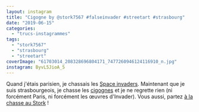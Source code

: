 ```yaml
---
layout: instagram
title: "Cigogne by @stork7567 #falseinvader #streetart #strasbourg"
date: "2019-06-15"
categories: 
  - "trucs-instagrammes"
tags: 
  - "stork7567"
  - "strasbourg"
  - "streetart"
coverImage: "61703014_208328696804171_7477260946124116910_n.jpg"
instagram: ByvL5JioA_5
---
```


Quand j'étais parisien, je chassais les [Space invaders](http://sitofotos.6x8.org/index.php?/category/2). Maintenant que je suis strasbourgeois, je chasse les [cigognes](https://www.6x8.org/tag/stork7567/) et je ne regrette rien (ni forcément Paris, ni forcément les œuvres d'Invader). Vous aussi, partez [à la chasse au Stork](https://www.6x8.org/2019/11/a-la-chasse-au-stork/) !
